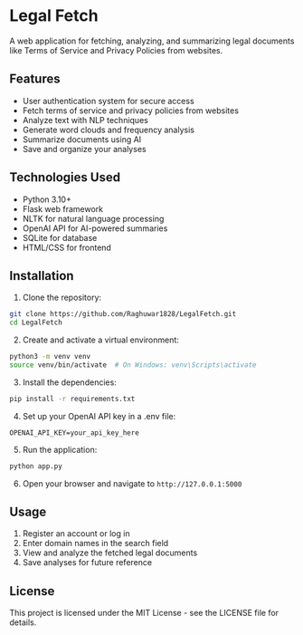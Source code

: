 # Legal Fetch

A web application for fetching, analyzing, and summarizing legal documents like Terms of Service and Privacy Policies from websites.

## Features

- User authentication system for secure access
- Fetch terms of service and privacy policies from websites
- Analyze text with NLP techniques
- Generate word clouds and frequency analysis
- Summarize documents using AI
- Save and organize your analyses

## Technologies Used

- Python 3.10+
- Flask web framework
- NLTK for natural language processing
- OpenAI API for AI-powered summaries
- SQLite for database
- HTML/CSS for frontend

## Installation

1. Clone the repository:
```bash
git clone https://github.com/Raghuwar1828/LegalFetch.git
cd LegalFetch
```

2. Create and activate a virtual environment:
```bash
python3 -m venv venv
source venv/bin/activate  # On Windows: venv\Scripts\activate
```

3. Install the dependencies:
```bash
pip install -r requirements.txt
```

4. Set up your OpenAI API key in a .env file:
```
OPENAI_API_KEY=your_api_key_here
```

5. Run the application:
```bash
python app.py
```

6. Open your browser and navigate to `http://127.0.0.1:5000`

## Usage

1. Register an account or log in
2. Enter domain names in the search field
3. View and analyze the fetched legal documents
4. Save analyses for future reference

## License

This project is licensed under the MIT License - see the LICENSE file for details. 